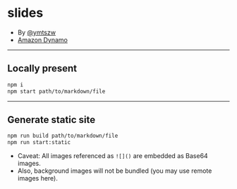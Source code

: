 # slides

- By [@ymtszw](https://twitter.com/gada_twt)
- [Amazon Dynamo](https://ymtszw.github.io/slides/amazon-dynamo)

---

## Locally present

```sh
npm i
npm start path/to/markdown/file
```

---

## Generate static site

```sh
npm run build path/to/markdown/file
npm run start:static
```

- Caveat: All images referenced as `![]()` are embedded as Base64 images.
- Also, background images will not be bundled (you may use remote images here).
